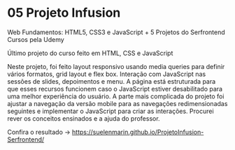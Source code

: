 # 05 Projeto Infusion

Web Fundamentos: HTML5, CSS3 e JavaScript + 5 Projetos do Serfrontend Cursos pela Udemy

Último projeto do curso feito em HTML, CSS e JavaScript

Neste projeto, foi feito layout responsivo usando media queries para definir vários formatos, grid layout e flex box. Interação com JavaScript nas sessões de slides, depoimentos e menu. A página está estruturada para que esses recursos funcionem caso o JavaScript estiver desabilitado para uma melhor experiência do usuário. A parte mais complicada do projeto foi ajustar a navegação da versão mobile para as navegações redimensionadas seguintes e implementar o JavaScript para criar as interações. Procurei rever os conceitos ensinados e a ajuda do professor. 


Confira o resultado -> https://suelenmarin.github.io/ProjetoInfusion-Serfrontend/





